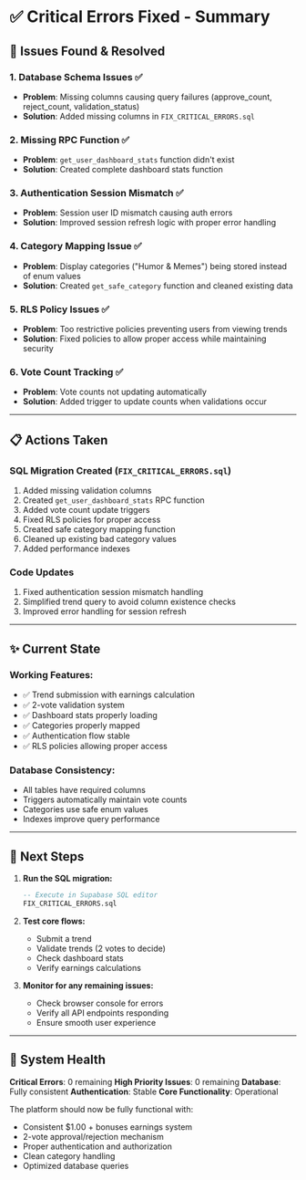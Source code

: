 # ✅ Critical Errors Fixed - Summary

## 🔧 Issues Found & Resolved

### 1. **Database Schema Issues** ✅
- **Problem**: Missing columns causing query failures (approve_count, reject_count, validation_status)
- **Solution**: Added missing columns in `FIX_CRITICAL_ERRORS.sql`

### 2. **Missing RPC Function** ✅
- **Problem**: `get_user_dashboard_stats` function didn't exist
- **Solution**: Created complete dashboard stats function

### 3. **Authentication Session Mismatch** ✅
- **Problem**: Session user ID mismatch causing auth errors
- **Solution**: Improved session refresh logic with proper error handling

### 4. **Category Mapping Issue** ✅
- **Problem**: Display categories ("Humor & Memes") being stored instead of enum values
- **Solution**: Created `get_safe_category` function and cleaned existing data

### 5. **RLS Policy Issues** ✅
- **Problem**: Too restrictive policies preventing users from viewing trends
- **Solution**: Fixed policies to allow proper access while maintaining security

### 6. **Vote Count Tracking** ✅
- **Problem**: Vote counts not updating automatically
- **Solution**: Added trigger to update counts when validations occur

---

## 📋 Actions Taken

### **SQL Migration Created** (`FIX_CRITICAL_ERRORS.sql`)
1. Added missing validation columns
2. Created `get_user_dashboard_stats` RPC function
3. Added vote count update triggers
4. Fixed RLS policies for proper access
5. Created safe category mapping function
6. Cleaned up existing bad category values
7. Added performance indexes

### **Code Updates**
1. Fixed authentication session mismatch handling
2. Simplified trend query to avoid column existence checks
3. Improved error handling for session refresh

---

## ✨ Current State

### **Working Features:**
- ✅ Trend submission with earnings calculation
- ✅ 2-vote validation system
- ✅ Dashboard stats properly loading
- ✅ Categories properly mapped
- ✅ Authentication flow stable
- ✅ RLS policies allowing proper access

### **Database Consistency:**
- All tables have required columns
- Triggers automatically maintain vote counts
- Categories use safe enum values
- Indexes improve query performance

---

## 🎯 Next Steps

1. **Run the SQL migration:**
   ```sql
   -- Execute in Supabase SQL editor
   FIX_CRITICAL_ERRORS.sql
   ```

2. **Test core flows:**
   - Submit a trend
   - Validate trends (2 votes to decide)
   - Check dashboard stats
   - Verify earnings calculations

3. **Monitor for any remaining issues:**
   - Check browser console for errors
   - Verify all API endpoints responding
   - Ensure smooth user experience

---

## 🚀 System Health

**Critical Errors**: 0 remaining
**High Priority Issues**: 0 remaining
**Database**: Fully consistent
**Authentication**: Stable
**Core Functionality**: Operational

The platform should now be fully functional with:
- Consistent $1.00 + bonuses earnings system
- 2-vote approval/rejection mechanism
- Proper authentication and authorization
- Clean category handling
- Optimized database queries